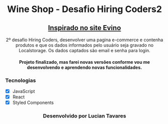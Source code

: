<h1 align="center">Wine Shop - Desafio Hiring Coders2</h1>

<h2 align="center">
    <a href="https://www.evino.com.br/">Inspirado no site Evino</a>
</h2>

<p align="center">2º desafio Hiring Coders, desenvolver uma pagina e-commerce e contenha produtos e que os dados informados pelo usuário seja gravado no Localstorage. Os dados captados são email e senha para login.</p>

<h4 align="center">
  Projeto finalizado, mas farei novas versões conforme vou me desenvolvendo e aprendendo novas funcionalidades.
</h4>

### Tecnologias

- [x] JavaScript
- [x] React
- [x] Styled Components  

<h3 align="center">Desenvolvido por Lucian Tavares</h3>
 <a href="https://www.linkedin.com/in/lucian-silva/"></a>

